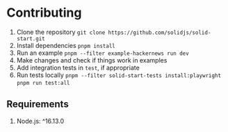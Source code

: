 # Contributing

1. Clone the repository
   `git clone https://github.com/solidjs/solid-start.git`
2. Install dependencies
   `pnpm install`
3. Run an example
   `pnpm --filter example-hackernews run dev`
4. Make changes and check if things work in examples
5. Add integration tests in `test`, if appropriate
6. Run tests locally
   `pnpm --filter solid-start-tests install:playwright`
   `pnpm run test:all`

## Requirements

1. Node.js: ^16.13.0
